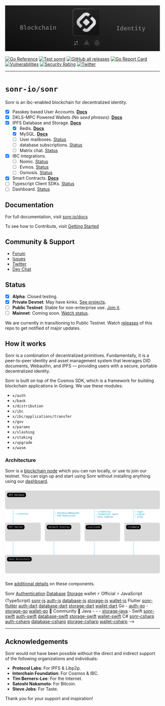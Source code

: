 <div style="text-align: center;">

[![Sonr Logo Banner](.github/images/core-cover.png)](https://sonr.io)

</div>
<div style="text-align: left;">

[![Go Reference](https://pkg.go.dev/badge/github.com/sonrhq/core.svg)](https://pkg.go.dev/github.com/sonrhq/core)
[![Test sonrd](https://github.com/sonrhq/core/actions/workflows/tests.yml/badge.svg)](https://github.com/sonrhq/core/actions/workflows/tests.yml)
[![GitHub all releases](https://img.shields.io/github/downloads/sonr-io/sonr/total)](https://github.com/sonrhq/core/releases/latest)
[![Go Report Card](https://goreportcard.com/badge/github.com/sonrhq/core)](https://goreportcard.com/report/github.com/sonrhq/core)
[![Vulnerabilities](https://sonarcloud.io/api/project_badges/measure?project=sonr-io_sonr&metric=vulnerabilities)](https://sonarcloud.io/summary/new_code?id=sonr-io_sonr)
[![Security Rating](https://sonarcloud.io/api/project_badges/measure?project=sonr-io_sonr&metric=security_rating)](https://sonarcloud.io/summary/new_code?id=sonr-io_sonr)
[![Twitter](https://img.shields.io/twitter/follow/sonr_io?style=social)](https://sonr.io/twitter)

</div>

---

# `sonr-io/sonr`

Sonr is an ibc-enabled blockchain for decentralized identity.

- [x] Passkey based User Accounts. [__Docs__](https://sonr.io/docs/guides/database)
- [x] DKLS-MPC Powered Wallets _(No seed phrases)_. [__Docs__](https://sonr.io/docs/guides/auth)
- [x] IPFS Database and Storage. [__Docs__](https://sonr.io/docs/guides/storage)
  - [x] Redis. [__Docs__](https://sonr.io/docs/guides/api#rest-api-overview)
  - [x] MySQL. [__Docs__](https://sonr.io/docs/guides/api#graphql-api-overview)
  - [ ] User mailboxes. [Status](https://github.com/sonrhq/core/issues/781)
  - [ ] database subscriptions. [Status](https://github.com/sonrhq/core/issues/782)
  - [ ] Matrix chat. [Status](https://github.com/sonrhq/core/issues/783)
- [x] IBC Integrations.
  - [ ] Nomic. [Status](https://github.com/sonrhq/core/issues/784)
  - [ ] Evmos. [Status](https://github.com/sonrhq/core/issues/785)
  - [ ] Osmosis. [Status](https://github.com/sonrhq/core/issues/786)
- [x] Smart Contracts. [__Docs__](https://sonr.io/docs/guides/storage)
- [ ] Typescript Client SDKs. [Status](https://github.com/sonr-io/front/milestone/2)
- [ ] Dashboard. [Status](https://github.com/sonr-io/front/milestone/1)

## Documentation

For full documentation, visit [sonr.io/docs](https://sonr.io/docs)

To see how to Contribute, visit [Getting Started](./docs/contribution/DEVELOPERS.md)

## Community & Support

- [Forum](https://github.com/sonrhq/core/discussions)
- [Issues](https://github.com/sonrhq/core/issues)
- [Twitter](https://sonr.io/twitter)
- [Dev Chat](https://sonr.io/discord)

## Status

- [X] __Alpha__: Closed testing.
- [X] __Private Devnet__: May have kinks. [See projects](https://sonr.io/dashboard).
- [ ] __Public Testnet__: Stable for non-enterprise use. [Join it](https://sonr.io/dashboard).
- [ ] __Mainnet__: Coming soon. [Watch status](https://sonr.io/docs/guides/getting-started/features#feature-status).

We are currently in transitioning to Public Testnet. Watch [releases](https://github.com/sonrhq/core/releases) of this repo to get notified of major updates.

## How it works

Sonr is a combination of decentralized primitives. Fundamentally, it is a peer-to-peer identity and asset management system that leverages DID documents, Webauthn, and IPFS — providing users with a secure, portable decentralized identity.

Sonr is built on top of the Cosmos SDK, which is a framework for building blockchain applications in Golang. We use these modules:

- `x/auth`
- `x/bank`
- `x/distribution`
- `x/ibc`
- `x/ibc/applications/transfer`
- `x/gov`
- `x/params`
- `x/slashing`
- `x/staking`
- `x/upgrade`
- `x/wasm`

### Architecture

Sonr is a [blockchain node](https://sonr.io/dashboard) which you can run locally, or use to join our testnet. You can sign up and start using Sonr without installing anything using our [dashboard](https://sonr.io/dashboard).

![Architecture](.github/images/architecture.svg)

See [additional details](https://sonr.io/docs) on these components.
<!--
### Client libraries

Our approach for client libraries is uniform. Abstract away any blockchain specific details, and provide a simple interface for developers to use. We have a few client libraries that we maintain, and provide [guidelines](./docs/contribution/CLIENT_GUIDELINES.md) for community maintained libraries.

<table style="table-layout:fixed; white-space: nowrap;">
  <tr>
    <th>Language</th>
    <th>Client</th>
    <th colspan="5">Feature-Clients (bundled in Sonr client)</th>
  </tr>
  <!-- notranslate -->
  <tr>
    <th></th>
    <th>Sonr</th>
    <th><a href="https://github.com/sonr-io/auth-js" target="_blank" rel="noopener noreferrer">Authentication</a></th>
    <th><a href="https://github.com/sonr-io/database-js" target="_blank" rel="noopener noreferrer">Database</a></th>
    <th><a href="https://github.com/sonr-io/storage-js" target="_blank" rel="noopener noreferrer">Storage</a></th>
    <th>wallet</th>
  </tr>
  <!-- TEMPLATE FOR NEW ROW -->
  <!-- START ROW
  <tr>
    <td>lang</td>
    <td><a href="https://github.com/sonr-community/sonr-lang" target="_blank" rel="noopener noreferrer">sonr-lang</a></td>
    <td><a href="https://github.com/sonr-community/auth-lang" target="_blank" rel="noopener noreferrer">auth-lang</a></td>
    <td><a href="https://github.com/sonr-community/database-lang" target="_blank" rel="noopener noreferrer">database-lang</a></td>
    <td><a href="https://github.com/sonr-community/storage-lang" target="_blank" rel="noopener noreferrer">storage-lang</a></td>
  </tr>
  END ROW -->
  <!-- /notranslate -->
  <th colspan="7">⚡️ Official ⚡️</th>
  <!-- notranslate -->
  <tr>
    <td>JavaScript (TypeScript)</td>
    <td><a href="https://github.com/sonrhq/core-js" target="_blank" rel="noopener noreferrer">sonr-js</a></td>
    <td><a href="https://github.com/sonr-io/auth-js" target="_blank" rel="noopener noreferrer">auth-js</a></td>
    <td><a href="https://github.com/sonr-io/database-js" target="_blank" rel="noopener noreferrer">database-js</a></td>
    <td><a href="https://github.com/sonr-io/storage-js" target="_blank" rel="noopener noreferrer">storage-js</a></td>
    <td><a href="https://github.com/sonr-io/wallet-js" target="_blank" rel="noopener noreferrer">wallet-js</a></td>
  </tr>
    <tr>
    <td>Flutter</td>
    <td><a href="https://github.com/sonrhq/core-flutter" target="_blank" rel="noopener noreferrer">sonr-flutter</a></td>
    <td><a href="https://github.com/sonr-io/auth-dart" target="_blank" rel="noopener noreferrer">auth-dart</a></td>
    <td><a href="https://github.com/sonr-io/database-dart" target="_blank" rel="noopener noreferrer">database-dart</a></td>
    <td><a href="https://github.com/sonr-io/storage-dart" target="_blank" rel="noopener noreferrer">storage-dart</a></td>
    <td><a href="https://github.com/sonr-io/wallet-dart" target="_blank" rel="noopener noreferrer">wallet-dart</a></td>
  </tr>
    <tr>
    <td>Go</td>
    <td>-</td>
    <td><a href="https://github.com/sonr-community/auth-go" target="_blank" rel="noopener noreferrer">auth-go</a></td>
    <td>-</td>
    <td><a href="https://github.com/sonr-community/storage-go" target="_blank" rel="noopener noreferrer">storage-go</a></td>
    <td><a href="https://github.com/sonr-community/wallet-go" target="_blank" rel="noopener noreferrer">wallet-go</a></td>
  </tr>
  <!-- /notranslate -->
  <th colspan="7">💚 Community 💚</th>
  <!-- notranslate -->
  <tr>
    <td>Java</td>
    <td>-</td>
    <td>-</td>
    <td>-</td>
    <td><a href="https://github.com/sonr-community/storage-java" target="_blank" rel="noopener noreferrer">storage-java</a></td>
    <td>-</td>
  </tr>
  <tr>
    <td>Swift</td>
    <td><a href="https://github.com/sonr-community/sonr-swift" target="_blank" rel="noopener noreferrer">sonr-swift</a></td>
    <td><a href="https://github.com/sonr-community/auth-swift" target="_blank" rel="noopener noreferrer">auth-swift</a></td>
    <td><a href="https://github.com/sonr-community/database-swift" target="_blank" rel="noopener noreferrer">database-swift</a></td>
    <td><a href="https://github.com/sonr-community/storage-swift" target="_blank" rel="noopener noreferrer">storage-swift</a></td>
    <td><a href="https://github.com/sonr-community/wallet-swift" target="_blank" rel="noopener noreferrer">wallet-swift</a></td>
  </tr>
    <tr>
    <td>C#</td>
    <td><a href="https://github.com/sonr-community/sonr-csharp" target="_blank" rel="noopener noreferrer">sonr-csharp</a></td>
    <td><a href="https://github.com/sonr-community/auth-csharp" target="_blank" rel="noopener noreferrer">auth-csharp</a></td>
    <td><a href="https://github.com/sonr-community/database-csharp" target="_blank" rel="noopener noreferrer">database-csharp</a></td>
    <td><a href="https://github.com/sonr-community/storage-csharp" target="_blank" rel="noopener noreferrer">storage-csharp</a></td>
    <td><a href="https://github.com/sonr-community/wallet-csharp" target="_blank" rel="noopener noreferrer">wallet-csharp</a></td>
  </tr>
  <!-- /notranslate -->
</table> -->

---

## Acknowledgements

Sonr would not have been possible without the direct and indirect support of the following organizations and individuals:

- __Protocol Labs__: For IPFS & Libp2p.
- __Interchain Foundation__: For Cosmos & IBC.
- __Tim Berners-Lee__: For the Internet.
- __Satoshi Nakamoto__: For Bitcoin.
- __Steve Jobs__: For Taste.

Thank you for your support and inspiration!
